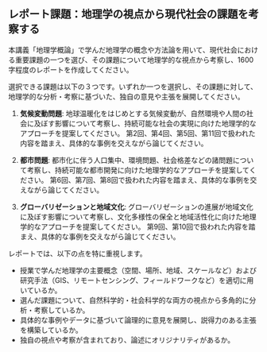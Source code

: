 ## レポート課題：地理学の視点から現代社会の課題を考察する

本講義「地理学概論」で学んだ地理学の概念や方法論を用いて、現代社会における重要課題の一つを選び、その課題について地理学的な視点から考察し、1600字程度のレポートを作成してください。

選択できる課題は以下の３つです。いずれか一つを選択し、その課題に対して、地理学的な分析・考察に基づいた、独自の意見や主張を展開してください。

1. **気候変動問題**: 地球温暖化をはじめとする気候変動が、自然環境や人間の社会に及ぼす影響について考察し、持続可能な社会の実現に向けた地理学的なアプローチを提案してください。  第2回、第4回、第5回、第11回で扱われた内容を踏まえ、具体的な事例を交えながら論じてください。

2. **都市問題**: 都市化に伴う人口集中、環境問題、社会格差などの諸問題について考察し、持続可能な都市開発に向けた地理学的なアプローチを提案してください。 第6回、第7回、第8回で扱われた内容を踏まえ、具体的な事例を交えながら論じてください。

3. **グローバリゼーションと地域文化**: グローバリゼーションの進展が地域文化に及ぼす影響について考察し、文化多様性の保全と地域活性化に向けた地理学的なアプローチを提案してください。 第9回、第10回で扱われた内容を踏まえ、具体的な事例を交えながら論じてください。


レポートでは、以下の点を特に重視します。

* 授業で学んだ地理学の主要概念（空間、場所、地域、スケールなど）および研究手法（GIS、リモートセンシング、フィールドワークなど）を適切に用いているか。
* 選んだ課題について、自然科学的・社会科学的な両方の視点から多角的に分析・考察しているか。
* 具体的な事例やデータに基づいて論理的に意見を展開し、説得力のある主張を構築しているか。
* 独自の視点や考察が含まれており、論述にオリジナリティがあるか。



